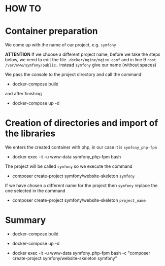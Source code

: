 HOW TO
==================================

# Container preparation #

We come up with the name of our project, e.g. `symfony`

**ATTENTION**
If we choose a different project name, before we take the steps below, we need to edit the file `.docker/nginx/nginx.conf`
and in line 9 `root /var/www/symfony/public;` instead `symfony` give our name (without spaces)

We pass the console to the project directory and call the command

* docker-compose build

and after finishing

* docker-compose up -d

# Creation of directories and import of the libraries #

We enters the created container with php, in our case it is `symfony_php-fpm`

* docker exec -it -u www-data symfony_php-fpm bash

The project will be called `symfony` so we execute the command

* composer create-project symfony/website-skeleton `symfony`

If we have chosen a different name for the project then `symfony` replace the one selected in the command

* composer create-project symfony/website-skeleton `project_name`

# Summary #

* docker-compose build

* docker-compose up -d

* docker exec -it -u www-data symfony_php-fpm bash -c "composer create-project symfony/website-skeleton symfony"
